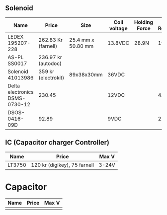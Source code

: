 ## Solenoid 

| Name                           | Price               | Size               | Coil voltage | Holding Force | Coil Resistance | Weigth   | P     |     |
| ------------------------------ | ------------------- | ------------------ | ------------ | ------------- | --------------- | -------- | ----- | --- |
| LEDEX 195207-228               | 262.83 Kr (farnell) | 25.4 mm x 50.80 mm | 13.8VDC      | 28.9N         | 19.2 ohm        | 190.8g   |       |     |
| AS-PL SS0017                   | 236.97 kr (autodoc) |                    |              |               |                 | Ca 300 g |       |     |
| Solenoid 41013986              | 359 kr (electrokit) | 89x38x30mm         | 36VDC        |               |                 | 331g     | 99.7W |     |
| Delta electronics DSMS-0730-12 | 230.45              |                    | 12VDC        |               | 4.5 ohm         | 40.2g    | 3.8W  |     |
| DSOS-0416-09D                  | 92.89               |                    | 9VDC         |               | 22.6ohm         |          |       |     |

## IC  (Capacitor charger Controller)

| Name   | Price                        | Max V |    
| ------ | ---------------------------- | ----- |
| LT3750 | 120 kr (digikey), 75 farnell | 3-24V |     

# Capacitor 

| Name   | Price                        | Max V |    
| ------ | ---------------------------- | ----- | 
|  |  | |    
